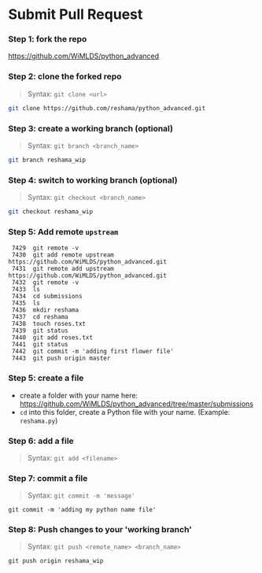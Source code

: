 # Submit Pull Request

### Step 1:  fork the repo
https://github.com/WiMLDS/python_advanced

### Step 2:  clone the forked repo
>Syntax:  `git clone <url>`  

```bash
git clone https://github.com/reshama/python_advanced.git
```

### Step 3:  create a working branch (optional)
>Syntax:  `git branch <branch_name>`  

```bash
git branch reshama_wip
```

### Step 4:  switch to working branch (optional)
>Syntax:  `git checkout <branch_name>`  

```bash
git checkout reshama_wip
```

### Step 5:  Add remote `upstream`
```
 7429  git remote -v
 7430  git add remote upstream https://github.com/WiMLDS/python_advanced.git
 7431  git remote add upstream https://github.com/WiMLDS/python_advanced.git
 7432  git remote -v
 7433  ls
 7434  cd submissions
 7435  ls
 7436  mkdir reshama
 7437  cd reshama
 7438  touch roses.txt
 7439  git status
 7440  git add roses.txt
 7441  git status
 7442  git commit -m 'adding first flower file'
 7443  git push origin master
```

### Step 5:  create a file
* create a folder with your name here:  https://github.com/WiMLDS/python_advanced/tree/master/submissions
* `cd` into this folder, create a Python file with your name.  (Example:  `reshama.py`)

### Step 6:  add a file
>Syntax:  `git add <filename>`  

### Step 7:  commit a file
>Syntax:  `git commit -m 'message'`    

`git commit -m 'adding my python name file'`

### Step 8:  Push changes to your 'working branch'
>Syntax:  `git push <remote_name> <branch_name>`   

`git push origin reshama_wip`

